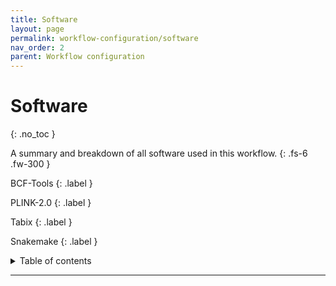 ```yaml
---
title: Software
layout: page
permalink: workflow-configuration/software
nav_order: 2
parent: Workflow configuration
---
```


# Software
{: .no_toc }

A summary and breakdown of all software used in this workflow.
{: .fs-6 .fw-300 }

BCF-Tools
{: .label }

PLINK-2.0
{: .label }

Tabix
{: .label }

Snakemake
{: .label }

<details markdown="block">
  <summary>
    Table of contents
  </summary>
  {: .text-delta }
1. TOC
{:toc}
</details>

---